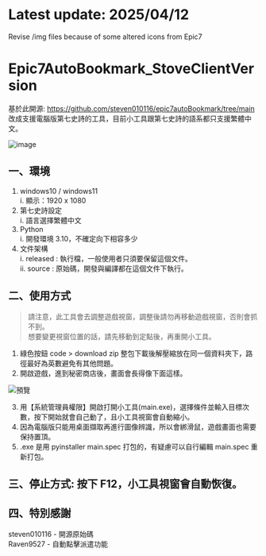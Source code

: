 # Latest update: 2025/04/12  
Revise /img files because of some altered icons from Epic7


# Epic7AutoBookmark_StoveClientVersion  
基於此開源: https://github.com/steven010116/epic7autoBookmark/tree/main  
改成支援電腦版第七史詩的工具，目前小工具跟第七史詩的語系都只支援繁體中文。
  
![image](https://github.com/steven010116/epic7autoBookmark/assets/24381832/526e78b9-df97-4500-9758-55f514eed883)

## 一、環境
1. windows10 / windows11  
i. 顯示：1920 x 1080  
2. 第七史詩設定  
i. 語言選擇繁體中文  
3. Python  
i. 開發環境 3.10，不確定向下相容多少  
4. 文件架構  
i. released : 執行檔，一般使用者只須要保留這個文件。  
ii. source : 原始碼，開發與編譯都在這個文件下執行。
 
## 二、使用方式
  
> 請注意，此工具會去調整遊戲視窗，調整後請勿再移動遊戲視窗，否則會抓不到。  
> 想要變更視窗位置的話，請先移動到定點後，再重開小工具。  
  
1. 綠色按鈕 code > download zip 整包下載後解壓縮放在同一個資料夾下，路徑最好為英數避免有其他問題。
2. 開啟遊戲，進到秘密商店後，畫面會長得像下面這樣。  
  
![預覽](https://i.imgur.com/xLI1RJV.png)  

3. 用【系統管理員權限】開啟打開小工具(main.exe)，選擇條件並輸入目標次數，按下開始就會自己動了，且小工具視窗會自動縮小。  
4. 因為電腦版只能用桌面擷取再進行圖像辨識，所以會綁滑鼠，遊戲畫面也需要保持置頂。  
5. .exe 是用 pyinstaller main.spec 打包的，有疑慮可以自行編輯 main.spec 重新打包。

## 三、停止方式: 按下 F12，小工具視窗會自動恢復。  

## 四、特別感謝
steven010116 - 開源原始碼  
Raven9527 - 自動點擊派遣功能
